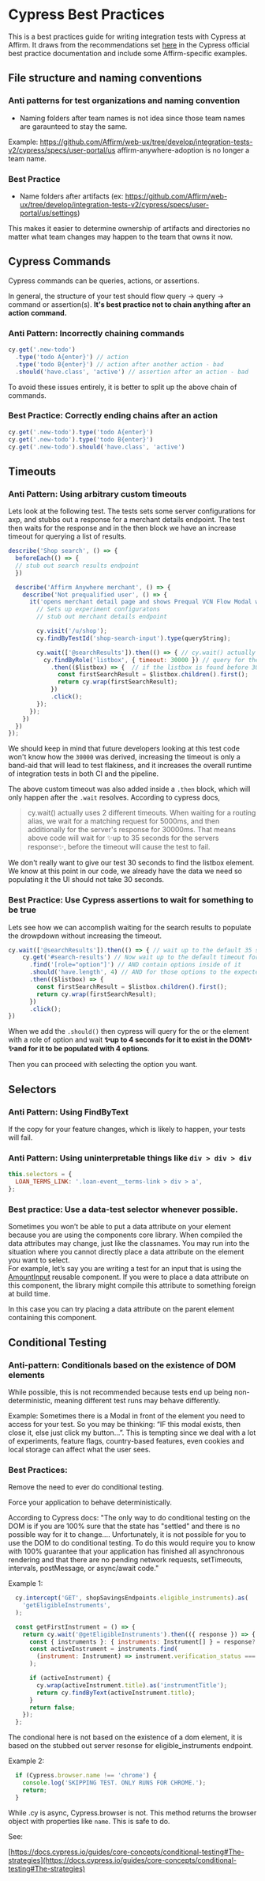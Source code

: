 # Cypress Best Practices

This is a best practices guide for writing integration tests with Cypress at Affirm. It draws from the recommendations set [here](https://docs.cypress.io/guides/references/best-practices/) in the Cypress official best practice documentation and include some Affirm-specific examples. 

## File structure and naming conventions

### Anti patterns for test organizations and naming convention
- Naming folders after team names is not idea since those team names are garaunteed to stay the same. 

Example: https://github.com/Affirm/web-ux/tree/develop/integration-tests-v2/cypress/specs/user-portal/us affirm-anywhere-adoption is no longer a team name.

### Best Practice 
- Name folders after artifacts (ex: https://github.com/Affirm/web-ux/tree/develop/integration-tests-v2/cypress/specs/user-portal/us/settings)

This makes it easier to determine ownership of artifacts and directories no matter what team changes may happen to the team that owns it now.  

## Cypress Commands 

Cypress commands can be queries, actions, or assertions.

In general, the structure of your test should flow query -> query -> command or assertion(s). **It's best practice not to chain anything after an action command.**

### Anti Pattern: Incorrectly chaining commands
```js
cy.get('.new-todo')
  .type('todo A{enter}') // action
  .type('todo B{enter}') // action after another action - bad
  .should('have.class', 'active') // assertion after an action - bad
```
To avoid these issues entirely, it is better to split up the above chain of commands.

### Best Practice: Correctly ending chains after an action
```js
cy.get('.new-todo').type('todo A{enter}')
cy.get('.new-todo').type('todo B{enter}')
cy.get('.new-todo').should('have.class', 'active')
```

## Timeouts


### Anti Pattern: Using arbitrary custom timeouts

Lets look at the following test. The tests sets some server configurations for axp, and stubbs out a response for a merchant details endpoint. The test then waits for the response and in the then block we have an increase timeout for querying a list of results. 

```js
describe('Shop search', () => {
  beforeEach(() => {
  // stub out search results endpoint
  })

  describe('Affirm Anywhere merchant', () => {
    describe('Not prequalified user', () => {
      it('opens merchant detail page and shows Prequal VCN Flow Modal without prequal amount', () => {
        // Sets up experiment configuratons
        // stub out merchant details endpoint

        cy.visit('/u/shop');
        cy.findByTestId('shop-search-input').type(queryString);

        cy.wait(['@searchResults']).then(() => { // cy.wait() actually uses 2 different timeouts. When waiting for a routing alias, we wait for a matching request for 5000ms, and then additionally for the server's response for 30000ms
          cy.findByRole('listbox', { timeout: 30000 }) // query for the element with a role of `listbox` and wait ✨up to 30 seconds for it to exist in the DOM✨
            .then(($listbox) => {  // if the listbox is found before 30 seconds is up, we go into this block
              const firstSearchResult = $listbox.children().first();
              return cy.wrap(firstSearchResult);
            })
            .click();
        });
      });
    })
  })
});
```
We should keep in mind that future developers looking at this test code won't know how the `30000` was derived, increasing the timeout is only a band-aid that will lead to test flakiness, and it increases the overall runtime of integration tests in both CI and the pipeline.

The above custom timeout was also added inside a `.then` block, which will only happen after the `.wait` resolves. According to cypress docs, 
> cy.wait() actually uses 2 different timeouts. When waiting for a routing alias, we wait for a matching request for 5000ms, and then additionally for the server's response for 30000ms. That means above code will wait for ✨up to 35 seconds for the servers response✨, before the timeout will cause the test to fail. 

We don't really want to give our test 30 seconds to find the listbox element. We know at this point in our code, we already have the data we need so populating it the UI should not take 30 seconds. 

### Best Practice: Use Cypress assertions to wait for something to be true

Lets see how we can accomplish waiting for the search results to populate the drowpdown without increasing the timeout.

```js
cy.wait(['@searchResults']).then(() => { // wait up to the default 35 seconds to get results and then continue with our test
    cy.get('#search-results') // Now wait up to the default timeout for the dropdown to exist
      .find('[role="option"]') // AND contain options inside of it 
      .should('have.length', 4) // AND for those options to the expected length of the our stubbed response
      .then(($listbox) => {
        const firstSearchResult = $listbox.children().first();
        return cy.wrap(firstSearchResult);
      })
      .click();
})
```
When we add the `.should()` then cypress will query for the or the element with a role of option and wait **✨up to 4 seconds for it to exist in the DOM✨** **✨and for it to be populated with 4 options**. 

Then you can proceed with selecting the option you want. 

## Selectors


### Anti Pattern: Using FindByText 
If the copy for your feature changes, which is likely to happen, your tests will fail. 
### Anti Pattern: Using uninterpretable things like `div > div > div` 
```js
this.selectors = {
  LOAN_TERMS_LINK: '.loan-event__terms-link > div > a',
};
```

### Best practice: Use a data-test selector whenever possible. 

Sometimes you won’t be able to put a data attribute on your element because you are using the components core library. When compiled the data attributes may change, just like the classnames. You may run into the situation where you cannot directly place a data attribute on the element you want to select.  
For example, let’s say you are writing a test for an input that is using the [AmountInput](https://storybook.affirm-dev.com/components-core/6.9.0/?path=/docs/components-forms-generic-numbers-amountinput--amount-input) reusable component. 
If you were to place a data attribute on this component, the library might compile this attribute to something foreign at build time. 

In this case you can try placing a data attribute on the parent element containing this component. 


## Conditional Testing


### Anti-pattern: Conditionals based on the existence of DOM elements

While possible, this is not recommended because tests end up being non-deterministic, meaning different test runs may behave differently.  

Example: Sometimes there is a Modal in front of the element you need to access for your test. So you may be thinking: “IF this modal exists, then close it, else just click my button…”. This is tempting since we deal with a lot of experiments, feature flags, country-based features, even cookies and local storage can affect what the user sees. 


### Best Practices: 

Remove the need to ever do conditional testing.

Force your application to behave deterministically.

According to Cypress docs: "The only way to do conditional testing on the DOM is if you are 100% sure that the state has "settled" and there is no possible way for it to change.... Unfortunately, it is not possible for you to use the DOM to do conditional testing. To do this would require you to know with 100% guarantee that your application has finished all asynchronous rendering and that there are no pending network requests, setTimeouts, intervals, postMessage, or async/await code."

Example 1: 
```js
  cy.intercept('GET', shopSavingsEndpoints.eligible_instruments).as(
    'getEligibleInstruments',
  );

  const getFirstInstrument = () => {
    return cy.wait('@getEligibleInstruments').then(({ response }) => {
      const { instruments }: { instruments: Instrument[] } = response?.body;
      const activeInstrument = instruments.find(
        (instrument: Instrument) => instrument.verification_status === 'active',
      );

      if (activeInstrument) {
        cy.wrap(activeInstrument.title).as('instrumentTitle');
        return cy.findByText(activeInstrument.title);
      }
      return false;
    });
  };
```
  
The condional here is not based on the existence of a dom element, it is based on the stubbed out server resonse for eligible_instruments endpoint.


Example 2:
```js
  if (Cypress.browser.name !== 'chrome') {
    console.log('SKIPPING TEST. ONLY RUNS FOR CHROME.');
    return;
  }
```

While .cy is async, Cypress.browser is not. This method returns the browser object with properties like `name`. This is safe to do. 

See:

[https://docs.cypress.io/guides/core-concepts/conditional-testing#The-strategies](https://docs.cypress.io/guides/core-concepts/conditional-testing#The-strategies) 
